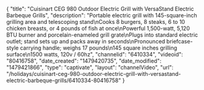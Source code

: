 {
    "title": "Cuisinart CEG 980 Outdoor Electric Grill with VersaStand Electric Barbeque Grills",
    "description": "Portable electric grill with 145-square-inch grilling area and telescoping stand\nCooks 8 burgers, 8 steaks, 6 to 10 chicken breasts, or 4 pounds of fish at once\nPowerful 1,500-watt, 5,120 BTU burner and porcelain-enameled grill grate\nPlugs into standard electric outlet; stand sets up and packs away in seconds\nPronounced briefcase-style carrying handle; weighs 17 pounds\n145 square inches grilling surface\n1500 watts, 120v \/ 60hz",
    "channelid": "6410334",
    "videoid": "80416758",
    "date_created": "1479420735",
    "date_modified": "1479421866",
    "type": "captivate",
    "layout": "channelVideo",
    "url": "\/holidays\/cuisinart-ceg-980-outdoor-electric-grill-with-versastand-electric-barbeque-grills\/6410334-80416758"
}